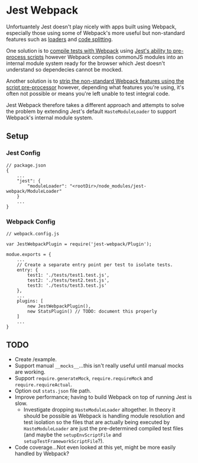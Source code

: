 # Jest Webpack

Unfortuantely Jest doesn't play nicely with apps built using Webpack, especially those using some of Webpack's more useful but non-standard features such as [loaders](http://webpack.github.io/docs/loaders.html) and [code splitting](http://webpack.github.io/docs/code-splitting.html).

One solution is to [compile tests with Webpack](https://github.com/ColCh/jest-webpack) using [Jest's ability to pre-process scripts](https://facebook.github.io/jest/docs/api.html#config-scriptpreprocessor-string) however Webpack compiles commonJS modules into an internal module system ready for the browser which Jest doesn't understand so dependecies cannot be mocked.

Another solution is to [strip the non-standard Webpack features using the script pre-processor](https://github.com/atecarlos/webpack-babel-jest) however, depending what features you're using, it's often not possible or means you're left unable to test integral code.

Jest Webpack therefore takes a different approach and attempts to solve the problem by extending Jest's default `HasteModuleLoader` to support Webpack's internal module system.

## Setup
### Jest Config
```
// package.json
{
    ...
    "jest": {
        "moduleLoader": "<rootDir>/node_modules/jest-webpack/ModuleLoader"
    }
    ...
}

```

### Webpack Config
```
// webpack.config.js

var JestWebpackPlugin = require('jest-webpack/Plugin');

modue.exports = {
    ...
    // Create a separate entry point per test to isolate tests.
    entry: {
        test1: './tests/test1.test.js',
        test2: './tests/test2.test.js',
        test3: './tests/test3.test.js'
    },
    ...
    plugins: [
        new JestWebpackPlugin(),
        new StatsPlugin() // TODO: document this properly
    ]
    ...
}
```

## TODO

- Create /example.
- Support manual `__mocks__`...this isn't really useful until manual mocks are working.
- Support `require.generateMock`, `require.requireMock` and `require.requireActual`.
- Option out `stats.json` file path.
- Improve performance; having to build Webpack on top of running Jest is slow.
    - Investigate dropping `HasteModuleLoader` altogether. In theory it should be
    possible as Webpack is handling module resolution and test isolation so the
    files that are actually being executed by `HasteModuleLoader` are just the
    pre-determined compiled test files (and maybe the `setupEnvScriptFile` and `setupTestFrameworkScriptFile`?).
- Code coverage...Not even looked at this yet, might be more easily handled by Webpack?
